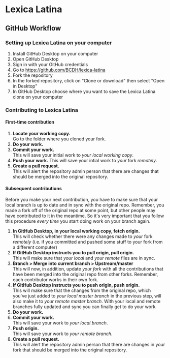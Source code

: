 # Lexica Latina


## GitHub Workflow

### Setting up Lexica Latina on your computer

1. Install GitHub Desktop on your computer
2. Open GitHub Desktop
3. Sign in with your GitHub credentials
4. Go to https://github.com/BCDH/lexica-latina
5. Fork the repository
5. In the forked repository, click on "Clone or download" then select "Open in Desktop"
6. In GitHub Desktop choose where you want to save the Lexica Latina clone on your computer

### Contributing to Lexica Latina

#### First-time contribution

1. **Locate your working copy.**  
   Go to the folder where you cloned your fork.
2. **Do your work.**  
3. **Commit your work.**  
   This will save your initial work to _your local working copy_.  
4. **Push your work.**
   This will save your intial work to _your_ fork _remotely_.  
5. **Create a pull request.**  
   This will alert the repository admin person that there are changes that should be merged into the original repository.

#### Subsequent contributions

Before you make your next contribution, you have to make sure that your local branch is up to date and in sync with the original repo. Remember, you made a fork off of the original repo at some point, but other people may have contributed to it in the meantime. So it's very important that you follow  this procedure _every time_ you start doing work on your branch again.

1. **In GitHub Desktop, in your local working copy, fetch origin.**  
   This will check whether there were any changes made to _your_ fork _remotely_ (i.e. if you committed and pushed some stuff to your fork from a different computer)
2. **If GitHub Desktop instructs you to pull origin, pull origin.**  
   This will make sure that _your local_ and _your remote_ files are in sync.
3. **Branch > Merge into current branch > Upstream/master**  
   This will now, in addition, update _your fork_ with all the contributions that have been merged into the original repo from other forks. Remember, each contributor works in their own fork.
4. **If GitHub Desktop instructs you to push origin, push origin.**  
   This will make sure that the changes from the original repo, which you've just added to  _your local master branch_ in the previous step, will also make it to _your remote master branch_. With your local and remote branches fully updated and sync you can finally get to do your work.
4. **Do your work.**
5. **Commit your work.**  
   This will save your work to _your local branch_.
6. **Push origin.**  
   This will save your work to _your remote branch_.
7. **Create a pull request.**  
  This will alert the repository admin person that there are changes in your fork that should be merged into the original repository.

